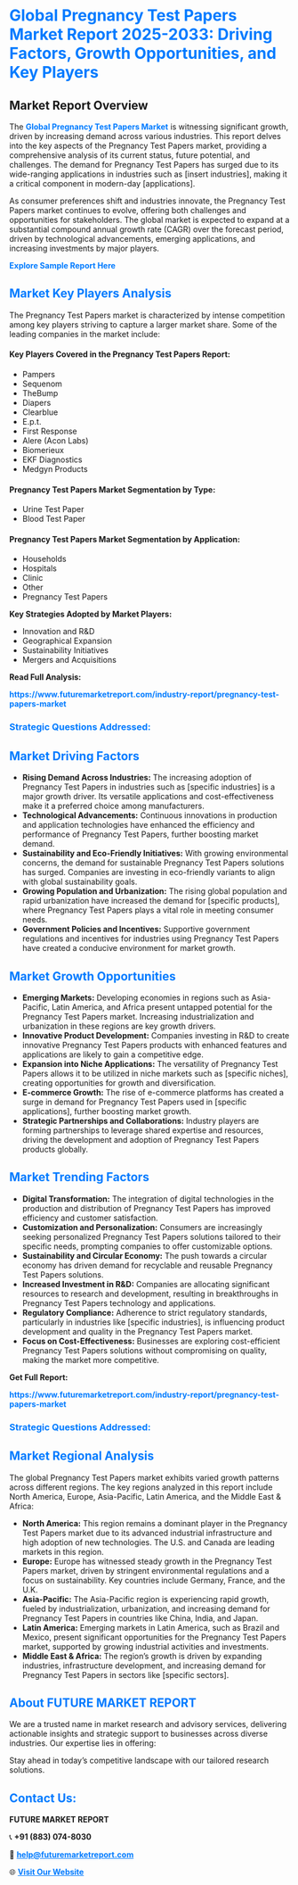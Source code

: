 <h1 style="color: #007BFF;">Global Pregnancy Test Papers Market Report 2025-2033: Driving Factors, Growth Opportunities, and Key Players</h1>

<section id="overview">
<h2>Market Report Overview</h2>
<p>The <a href="https://www.futuremarketreport.com/industry-report/pregnancy-test-papers-market" style="color: #007BFF; text-decoration: none;"><strong>Global Pregnancy Test Papers Market</strong></a> is witnessing significant growth, driven by increasing demand across various industries. This report delves into the key aspects of the Pregnancy Test Papers market, providing a comprehensive analysis of its current status, future potential, and challenges. The demand for Pregnancy Test Papers has surged due to its wide-ranging applications in industries such as [insert industries], making it a critical component in modern-day [applications].</p>
<p>As consumer preferences shift and industries innovate, the Pregnancy Test Papers market continues to evolve, offering both challenges and opportunities for stakeholders. The global market is expected to expand at a substantial compound annual growth rate (CAGR) over the forecast period, driven by technological advancements, emerging applications, and increasing investments by major players.</p>
</section>

<section id="overview">
<p><a href="https://www.futuremarketreport.com/request-sample/reportId=111942" style="color: #007BFF; text-decoration: none;"><strong>Explore Sample Report Here</strong></a></p>
</section>

<section id="key-players">
<h2 style="color: #007BFF;">Market Key Players Analysis</h2>
<p>The Pregnancy Test Papers market is characterized by intense competition among key players striving to capture a larger market share. Some of the leading companies in the market include:</p>
<h4>Key Players Covered in the Pregnancy Test Papers Report:</h4>
<ul><li>Pampers</li><li>Sequenom</li><li>TheBump</li><li>Diapers</li><li>Clearblue</li><li>E.p.t.</li><li>First Response</li><li>Alere (Acon Labs)</li><li>Biomerieux</li><li>EKF Diagnostics</li><li>Medgyn Products</li></ul>
<h4>Pregnancy Test Papers Market Segmentation by Type:</h4>
<ul><li>Urine Test Paper</li><li>Blood Test Paper</li></ul>

<h4>Pregnancy Test Papers Market Segmentation by Application:</h4>
<ul><li>Households</li><li>Hospitals</li><li>Clinic</li><li>Other</li><li>Pregnancy Test Papers</li></ul>
<p><strong>Key Strategies Adopted by Market Players:</strong></p>
<ul>
<li>Innovation and R&D</li>
<li>Geographical Expansion</li>
<li>Sustainability Initiatives</li>
<li>Mergers and Acquisitions</li>
</ul>
</section>

<section>
<p><strong>Read Full Analysis: </strong></p><a href="https://www.futuremarketreport.com/industry-report/pregnancy-test-papers-market" style="color: #007BFF; text-decoration: none;"><strong>https://www.futuremarketreport.com/industry-report/pregnancy-test-papers-market</strong></a>
<h3 style="color: #007BFF;">Strategic Questions Addressed:</h3>
</section>

<section id="driving-factors">
<h2 style="color: #007BFF;">Market Driving Factors</h2>
<ul>
<li><strong>Rising Demand Across Industries:</strong> The increasing adoption of Pregnancy Test Papers in industries such as [specific industries] is a major growth driver. Its versatile applications and cost-effectiveness make it a preferred choice among manufacturers.</li>
<li><strong>Technological Advancements:</strong> Continuous innovations in production and application technologies have enhanced the efficiency and performance of Pregnancy Test Papers, further boosting market demand.</li>
<li><strong>Sustainability and Eco-Friendly Initiatives:</strong> With growing environmental concerns, the demand for sustainable Pregnancy Test Papers solutions has surged. Companies are investing in eco-friendly variants to align with global sustainability goals.</li>
<li><strong>Growing Population and Urbanization:</strong> The rising global population and rapid urbanization have increased the demand for [specific products], where Pregnancy Test Papers plays a vital role in meeting consumer needs.</li>
<li><strong>Government Policies and Incentives:</strong> Supportive government regulations and incentives for industries using Pregnancy Test Papers have created a conducive environment for market growth.</li>
</ul>
</section>

<section id="growth-opportunities">
<h2 style="color: #007BFF;">Market Growth Opportunities</h2>
<ul>
<li><strong>Emerging Markets:</strong> Developing economies in regions such as Asia-Pacific, Latin America, and Africa present untapped potential for the Pregnancy Test Papers market. Increasing industrialization and urbanization in these regions are key growth drivers.</li>
<li><strong>Innovative Product Development:</strong> Companies investing in R&D to create innovative Pregnancy Test Papers products with enhanced features and applications are likely to gain a competitive edge.</li>
<li><strong>Expansion into Niche Applications:</strong> The versatility of Pregnancy Test Papers allows it to be utilized in niche markets such as [specific niches], creating opportunities for growth and diversification.</li>
<li><strong>E-commerce Growth:</strong> The rise of e-commerce platforms has created a surge in demand for Pregnancy Test Papers used in [specific applications], further boosting market growth.</li>
<li><strong>Strategic Partnerships and Collaborations:</strong> Industry players are forming partnerships to leverage shared expertise and resources, driving the development and adoption of Pregnancy Test Papers products globally.</li>
</ul>
</section>

<section id="trending-factors">
<h2 style="color: #007BFF;">Market Trending Factors</h2>
<ul>
<li><strong>Digital Transformation:</strong> The integration of digital technologies in the production and distribution of Pregnancy Test Papers has improved efficiency and customer satisfaction.</li>
<li><strong>Customization and Personalization:</strong> Consumers are increasingly seeking personalized Pregnancy Test Papers solutions tailored to their specific needs, prompting companies to offer customizable options.</li>
<li><strong>Sustainability and Circular Economy:</strong> The push towards a circular economy has driven demand for recyclable and reusable Pregnancy Test Papers solutions.</li>
<li><strong>Increased Investment in R&D:</strong> Companies are allocating significant resources to research and development, resulting in breakthroughs in Pregnancy Test Papers technology and applications.</li>
<li><strong>Regulatory Compliance:</strong> Adherence to strict regulatory standards, particularly in industries like [specific industries], is influencing product development and quality in the Pregnancy Test Papers market.</li>
<li><strong>Focus on Cost-Effectiveness:</strong> Businesses are exploring cost-efficient Pregnancy Test Papers solutions without compromising on quality, making the market more competitive.</li>
</ul>
</section>

<section>
<p><strong>Get Full Report: </strong></p><a href="https://www.futuremarketreport.com/industry-report/pregnancy-test-papers-market" style="color: #007BFF; text-decoration: none;"><strong>https://www.futuremarketreport.com/industry-report/pregnancy-test-papers-market</strong></a>
<h3 style="color: #007BFF;">Strategic Questions Addressed:</h3>
</section>


<section id="regional-analysis">
<h2 style="color: #007BFF;">Market Regional Analysis</h2>
<p>The global Pregnancy Test Papers market exhibits varied growth patterns across different regions. The key regions analyzed in this report include North America, Europe, Asia-Pacific, Latin America, and the Middle East & Africa:</p>
<ul>
<li><strong>North America:</strong> This region remains a dominant player in the Pregnancy Test Papers market due to its advanced industrial infrastructure and high adoption of new technologies. The U.S. and Canada are leading markets in this region.</li>
<li><strong>Europe:</strong> Europe has witnessed steady growth in the Pregnancy Test Papers market, driven by stringent environmental regulations and a focus on sustainability. Key countries include Germany, France, and the U.K.</li>
<li><strong>Asia-Pacific:</strong> The Asia-Pacific region is experiencing rapid growth, fueled by industrialization, urbanization, and increasing demand for Pregnancy Test Papers in countries like China, India, and Japan.</li>
<li><strong>Latin America:</strong> Emerging markets in Latin America, such as Brazil and Mexico, present significant opportunities for the Pregnancy Test Papers market, supported by growing industrial activities and investments.</li>
<li><strong>Middle East & Africa:</strong> The region’s growth is driven by expanding industries, infrastructure development, and increasing demand for Pregnancy Test Papers in sectors like [specific sectors].</li>
</ul>
</section>

<footer>
<h2 style="color: #007BFF;">About FUTURE MARKET REPORT</h2>
<p>We are a trusted name in market research and advisory services, delivering actionable insights and strategic support to businesses across diverse industries. Our expertise lies in offering:</p>

<p>Stay ahead in today’s competitive landscape with our tailored research solutions.</p>

<h2 style="color: #007BFF;">Contact Us:</h2>
<p><strong>FUTURE MARKET REPORT</strong></p>
<p>📞 <strong>+91 (883) 074-8030</strong></p>
<p>📧 <strong><a href="mailto:help@futuremarketreport.com" style="color: #007BFF;">help@futuremarketreport.com</a></strong></p>
<p>🌐 <strong><a href="https://www.futuremarketreport.com/" style="color: #007BFF;">Visit Our Website</a></strong></p>
</footer>